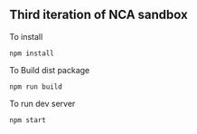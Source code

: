 
## Third iteration of NCA sandbox

To install
```
npm install
```

To Build dist package
```
npm run build
```

To run dev server
```
npm start
```
